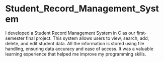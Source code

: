 # Student_Record_Management_System
I developed a Student Record Management System in C as our first-semester final project. This system allows users to view, search, add, delete, and edit student data. All the information is stored using file handling, ensuring data accuracy and ease of access. It was a valuable learning experience that helped me improve my programming skills.

